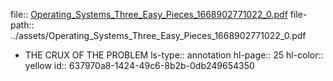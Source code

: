 file:: [Operating_Systems_Three_Easy_Pieces_1668902771022_0.pdf](../assets/Operating_Systems_Three_Easy_Pieces_1668902771022_0.pdf)
file-path:: ../assets/Operating_Systems_Three_Easy_Pieces_1668902771022_0.pdf

- THE CRUX OF THE PROBLEM
  ls-type:: annotation
  hl-page:: 25
  hl-color:: yellow
  id:: 637970a8-1424-49c6-8b2b-0db249654350